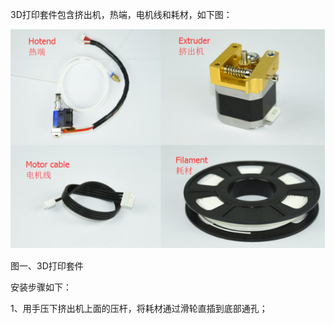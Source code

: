 3D打印套件包含挤出机，热端，电机线和耗材，如下图：

![](/assets/import.png2)

图一、3D打印套件

安装步骤如下：

1、用手压下挤出机上面的压杆，将耗材通过滑轮直插到底部通孔；



